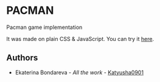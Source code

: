 <h1>PACMAN</h1>
<p>Pacman game implementation</p>
<p>It was made on plain CSS & JavaScript. You can try it <a href="https://katyusha0901.github.io/pacman/"> here</a>. </p>

<h2>Authors</h2>
<ul><li> Ekaterina Bondareva - <i>All the work</i> -  <a href="https://github.com/Katyusha0901">Katyusha0901</li></ul>
